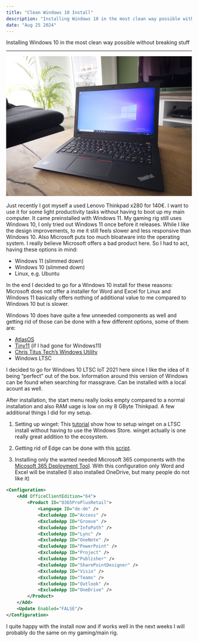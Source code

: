 ```yaml
---
title: "Clean Windows 10 Install"
description: "Installing Windows 10 in the most clean way possible without breaking stuff"
date: "Aug 25 2024"
---
```

Installing Windows 10 in the most clean way possible without breaking stuff

---

![Thinkpad-X280-Windows-10-install](./Thinkpad-X280-Windows-10-install.jpg)

Just recently I got myself a used Lenovo Thinkpad x280 for 140€. I want to use it for some light productivity tasks without having to boot up my main computer. It came preinstalled with Windows 11. My gaming rig still uses Windows 10, I only tried out Windows 11 once before it releases. While I like the design improvements, to me it still feels slower and less responsive than Windows 10. Also Microsoft puts too much bloatware into the operating system. I really believe Microsoft offers a bad product here. So I had to act, having these options in mind:

* Windows 11 (slimmed down)
* Windows 10 (slimmed down)
* Linux, e.g. Ubuntu

In the end I decided to go for a Windows 10 install for these reasons: Microsoft does not offer a installer for Word and Excel for Linux and Windows 11 basically offers nothing of additional value to me compared to Windows 10 but is slower.

Windows 10 does have quite a few unneeded components as well and getting rid of those can be done with a few different options, some of them are:

* [AtlasOS](https://atlasos.net/)
* [Tiny11](https://github.com/ntdevlabs/tiny11builder) (if I had gone for Windows11)
* [Chris Titus Tech’s Windows Utility](https://github.com/ChrisTitusTech/winutil)
* Windows LTSC

I decided to go for Windows 10 LTSC IoT 2021 here since I like the idea of it being “perfect” out of the box. Information around this version of Windows can be found when searching for massgrave. Can be installed with a local acount as well.

After installation, the start menu really looks empty compared to a normal installation and also RAM uage is low on my 8 GByte Thinkpad. A few additional things I did for my setup.

1. Setting up winget: This [tutorial](https://github.com/muradbu/winget-script?tab=readme-ov-file) show how to setup winget on a LTSC install without having to use the Windows Store. winget actually is one really great addition to the ecosystem.

2. Getting rid of Edge can be done with this [script](https://gist.github.com/ishad0w/3b79bf829e9725aa102b2e8446bb5ef8).

3. Installing only the wanted needed Microsoft 365 components with the [Micosoft 365 Deployment Tool](https://learn.microsoft.com/en-us/microsoft-365-apps/deploy/overview-office-deployment-tool). With this configuration only Word and Excel will be installed (I also installed OneDrive, but many people do not like it)

```xml
<Configuration>
    <Add OfficeClientEdition="64">
        <Product ID="O365ProPlusRetail">
            <Language ID="de-de" />
            <ExcludeApp ID="Access" />
            <ExcludeApp ID="Groove" />
            <ExcludeApp ID="InfoPath" />
            <ExcludeApp ID="Lync" />
            <ExcludeApp ID="OneNote" />
            <ExcludeApp ID="PowerPoint" />
            <ExcludeApp ID="Project" />
            <ExcludeApp ID="Publisher" />
            <ExcludeApp ID="SharePointDesigner" />
            <ExcludeApp ID="Visio" />
            <ExcludeApp ID="Teams" />
            <ExcludeApp ID="Outlook" />
            <ExcludeApp ID="OneDrive" />
        </Product>
    </Add>
    <Update Enabled="FALSE"/>
</Configuration>
```

I quite happy with the install now and if works well in the next weeks I will probably do the same on my gaming/main rig.